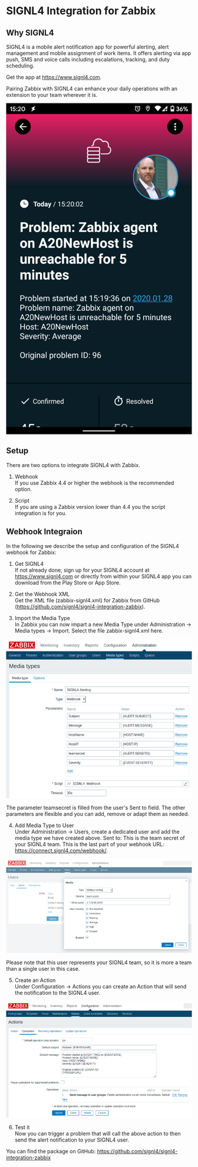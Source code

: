 # SIGNL4 Integration for Zabbix

## Why SIGNL4

SIGNL4 is a mobile alert notification app for powerful alerting, alert management and mobile assignment of work items. It offers alerting via app push, SMS and voice calls including escalations, tracking, and duty scheduling.

Get the app at https://www.signl4.com.

Pairing Zabbix with SIGNL4 can enhance your daily operations with an extension to your team wherever it is.

![SIGNL4](images/signl4-zabbix.png)

## Setup

There are two options to integrate SIGNL4 with Zabbix.

1. Webhook  
If you use Zabbix 4.4 or higher the webhook is the recommended option.

2. Script  
If you are using a Zabbix version lower than 4.4 you the script integration is for you.

## Webhook Integraion

In the following we describe the setup and configuration of the SIGNL4 webhook for Zabbix:

1. Get SIGNL4  
If not already done, sign up for your SIGNL4 account at https://www.signl4.com or directly from within your SIGNL4 app you can download from the Play Store or App Store.

2. Get the Webhook XML  
Get the XML file (zabbix-signl4.xml) for Zabbix from GitHub (https://github.com/signl4/signl4-integration-zabbix).

3. Import the Media Type  
In Zabbix you can now impart a new Media Type under Administration -> Media types -> Import. Select the file zabbix-signl4.xml here.

![Zabbix Media Type](images/zabbix-webhook-media-type.png)

The parameter teamsecret is filled from the user's Sent to field. The other parameters are flexible and you can add, remove or adapt them as needed.

4. Add Media Type to User  
Under Administration -> Users, create a dedicated user and add the media type we have created above.
Sent to: This is the team secret of your SIGNL4 team. This is the last part of your webhook URL: https://connect.signl4.com/webhook/<team-secret>.

![User](images/zabbix-webhook-user.png)

Please note that this user represents your SIGNL4 team, so it is more a team than a single user in this case.

5. Create an Action  
Under Configuration -> Actions you can create an Action that will send the notification to the SIGNL4 user.

![Action](images/zabbix-script-action.png)

6. Test it  
Now you can trigger a problem that will call the above action to then send the alert notification to your SIGNL4 user.

You can find the package on GitHub:
https://github.com/signl4/signl4-integration-zabbix
